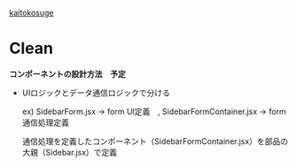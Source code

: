 <a href="https://kaiton-blog.space/">kaitokosuge</a>
<h1>Clean</h1>

<strong>コンポーネントの設計方法　予定</strong>
<ul>
    <li>UIロジックとデータ通信ロジックで分ける</li>
    <p>ex) SidebarForm.jsx -> form UI定義　, SidebarFormContainer.jsx -> form 通信処理定義</p>
    <p>通信処理を定義したコンポーネント（SidebarFormContainer.jsx）を部品の大親（Sidebar.jsx）で定義</p>
</ul>
